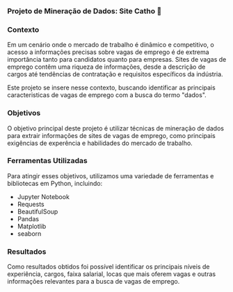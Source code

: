### Projeto de Mineração de Dados: Site Catho 💼

### Contexto
Em um cenário onde o mercado de trabalho é dinâmico e competitivo, o acesso a informações precisas sobre vagas de emprego é de extrema importância tanto para candidatos quanto para empresas. Sites de vagas de emprego contêm uma riqueza de informações, desde a descrição de cargos até tendências de contratação e requisitos específicos da indústria.

Este projeto se insere nesse contexto, buscando identificar as principais caracteristicas de vagas de emprego com a busca do termo "dados".

### Objetivos
O objetivo principal deste projeto é utilizar técnicas de mineração de dados para extrair informações de sites de vagas de emprego, como principais exigências de experência e habilidades do mercado de trabalho. 

### Ferramentas Utilizadas
Para atingir esses objetivos, utilizamos uma variedade de ferramentas e bibliotecas em Python, incluindo:

* Jupyter Notebook
* Requests
* BeautifulSoup
* Pandas
* Matplotlib
* seaborn

### Resultados
Como resultados obtidos foi possível identificar os principais níveis de experiência, cargos, faixa salarial, locas que mais oferem vagas e outras informações relevantes para a busca de vagas de emprego.

